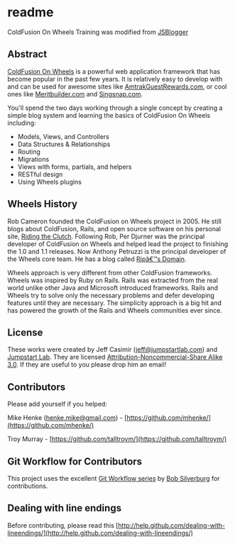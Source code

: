 # readme

ColdFusion On Wheels Training was modified from
[JSBlogger](http://jumpstartlab.com/resources/rails-jumpstart/jsblogger/)

## Abstract

[ColdFusion On Wheels](http://cfwheels.org) is a powerful web
application framework that has become popular in the past few years. It
is relatively easy to develop with and can be used for awesome sites
like [AmtrakGuestRewards.com](http://AmtrakGuestRewards.com), or cool
ones like [Meritbuilder.com](http://Meritbuilder.com) and
[Singsnap.com](http://Singsnap.com).

You'll spend the two days working through a single concept by creating a
simple blog system and learning the basics of ColdFusion On Wheels
including:

-   Models, Views, and Controllers
-   Data Structures & Relationships
-   Routing
-   Migrations
-   Views with forms, partials, and helpers
-   RESTful design
-   Using Wheels plugins

## Wheels History

Rob Cameron founded the ColdFusion on Wheels project in 2005. He still
blogs about ColdFusion, Rails, and open source software on his personal
site, [Riding the Clutch](http://www.ridingtheclutch.com/). Following
Rob, Per Djurner was the principal developer of ColdFusion on Wheels and
helped lead the project to finishing the 1.0 and 1.1 releases. Now
Anthony Petruzzi is the principal developer of the Wheels core team. He
has a blog called [Ripâ€™s Domain](http://rip747.wordpress.com/).

Wheels approach is very different from other ColdFusion frameworks.
Wheels was inspired by Ruby on Rails. Rails was extracted from the real
world unlike other Java and Microsoft introduced frameworks. Rails and
Wheels try to solve only the necessary problems and defer developing
features until they are necessary. The simplicity approach is a big hit
and has powered the growth of the Rails and Wheels communities ever
since.

## License

These works were created by Jeff Casimir (jeff@jumpstartlab.com) and
[Jumpstart Lab](http://jumpstartlab.com). They are licensed
[Attribution-Noncommercial-Share Alike
3.0](http://creativecommons.org/licenses/by-nc-sa/3.0/us/). If they are
useful to you please drop him an email!

## Contributors

Please add yourself if you helped:

Mike Henke (henke.mike@gmail.com) -
[https://github.com/mhenke/](https://github.com/mhenke/)

Troy Murray -
[https://github.com/talltroym/](https://github.com/talltroym/)

## Git Workflow for Contributors

This project uses the excellent [Git Workflow
series](http://www.silverwareconsulting.com/index.cfm/Git-Workflow) by
[Bob Silverburg](https://github.com/bobsilverberg/) for contributions.

## Dealing with line endings

Before contributing, please read this
[http://help.github.com/dealing-with-lineendings/](http://help.github.com/dealing-with-lineendings/)
